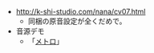 * http://k-shi-studio.com/nana/cv07.html
  * 同梱の原音設定が全くだめで。
* 音源デモ
  * 「[メトロ](https://soundcloud.com/0358/mitaninana-metro)」
